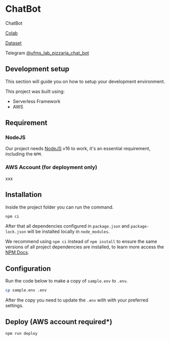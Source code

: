 # ChatBot

ChatBot

[Colab](https://colab.research.google.com/drive/1qWO_zWxYpEEsFeE7Gq-523DDntXwW1tB)

[Dataset](https://docs.google.com/spreadsheets/d/1XNFDohlIBX8IRRcrVdha-_aLv27lzixZqmMFHaIkGpc)

Telegram [@ufms_lab_pizzaria_chat_bot](https://t.me/ufms_lab_pizzaria_chat_bot)


## Development setup

This section will guide you on how to setup your development environment.

This project was built using:

- Serverless Framework
- AWS

## Requirement

### NodeJS

Our project needs [NodeJS](https://nodejs.org/en/) v16 to work, it's an essential requirement, including the `NPM`.

### AWS Account (for deployment only)

xxx

## Installation

Inside the project folder you can run the command.

```bash
npm ci
```
After that all dependencies configured in `package.json` and `package-lock.json` will be installed locally in `node_modules`.

We recommend using `npm ci` instead of `npm install` to ensure the same versions of all project dependencies are installed, to learn more access the [NPM Docs](https://docs.npmjs.com/cli/v8/commands/npm-ci).

## Configuration

Run the code below to make a copy of `sample.env` to `.env`.

```bash
cp sample.env .env
```
After the copy you need to update the `.env` with with your preferred settings.

## Deploy (AWS account required*)

```bash
npm run deploy
```
